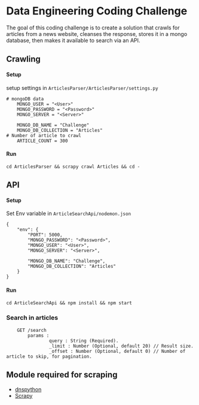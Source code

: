 # Data Engineering Coding Challenge

The goal of this coding challenge is to create a solution that crawls for articles from a news website, cleanses the response, stores it in a mongo database, then makes it available to search via an API.

## Crawling
#### Setup

setup settings in `ArticlesParser/ArticlesParser/settings.py`

```
# mongoDB data
    MONGO_USER = "<User>"
    MONGO_PASSWORD = "<Password>"
    MONGO_SERVER = "<Server>"

    MONGO_DB_NAME = "Challenge"
    MONGO_DB_COLLECTION = "Articles"
# Number of article to crawl
    ARTICLE_COUNT = 300
```
#### Run

```
cd ArticlesParser && scrapy crawl Articles && cd -
```
## API
#### Setup

Set Env variable in `ArticleSearchApi/nodemon.json`

```
{
    "env": {
        "PORT": 5000,
        "MONGO_PASSWORD": "<Password>",
        "MONGO_USER": "<User>",
        "MONGO_SERVER": "<Server>",

        "MONGO_DB_NAME": "Challenge",
        "MONGO_DB_COLLECTION": "Articles"
    }
}
```

#### Run

```
cd ArticleSearchApi && npm install && npm start
```

### Search in articles

```
    GET /search
        params :
                query : String (Required).
                _limit : Number (Optional, default 20) // Result size.
                _offset : Number (Optional, default 0) // Number of article to skip, for pagination.

```


## Module required for scraping
* [dnspython](http://www.dnspython.org/)
* [Scrapy](https://scrapy.org/)
